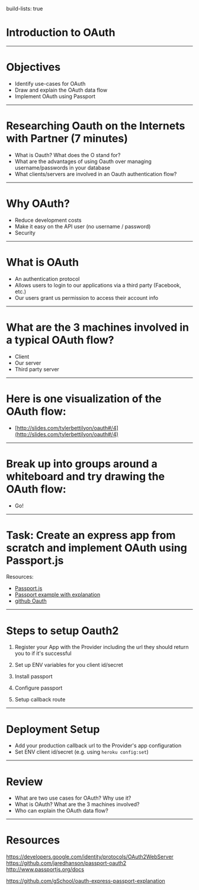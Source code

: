 build-lists: true

# Introduction to OAuth

---

# Objectives
* Identify use-cases for OAuth
* Draw and explain the OAuth data flow
* Implement OAuth using Passport

---

# Researching Oauth on the Internets with Partner (7 minutes)
- What is Oauth?  What does the O stand for?
- What are the advantages of using Oauth over managing username/passwords in your database
- What clients/servers are involved in an Oauth authentication flow?

---

# Why OAuth?
* Reduce development costs
* Make it easy on the API user (no username / password)
* Security

---

# What is OAuth
* An authentication protocol
* Allows users to login to our applications via a third party (Facebook, etc.)
* Our users grant us permission to access their account info

---

# What are the 3 machines involved in a typical OAuth flow?
* Client
* Our server
* Third party server

---

# Here is one visualization of the OAuth flow:
* [http://slides.com/tylerbettilyon/oauth#/4](http://slides.com/tylerbettilyon/oauth#/4)

---


# Break up into groups around a whiteboard and try drawing the OAuth flow:
* Go!

---

# Task: Create an express app from scratch and implement OAuth using Passport.js

Resources:
* [Passport.js](http://www.passportjs.org/docs/)
* [Passport example with explanation](https://github.com/gSchool/oauth-express-passport-explanation)
* [github Oauth](https://developer.github.com/apps/building-oauth-apps/creating-an-oauth-app/)

---



# Steps to setup Oauth2

1. Register your App with the Provider including the url they should return you to if it's successful

1. Set up ENV variables for you client id/secret

1. Install passport

1. Configure passport

1. Setup callback route

---

# Deployment Setup

- Add your production callback url to the Provider's app configuration
- Set ENV client id/secret (e.g. using `heroku config:set`)

---

# Review
* What are two use cases for OAuth? Why use it?
* What is OAuth? What are the 3 machines involved?
* Who can explain the OAuth data flow?

---

# Resources

https://developers.google.com/identity/protocols/OAuth2WebServer
https://github.com/jaredhanson/passport-oauth2
http://www.passportjs.org/docs

https://github.com/gSchool/oauth-express-passport-explanation

